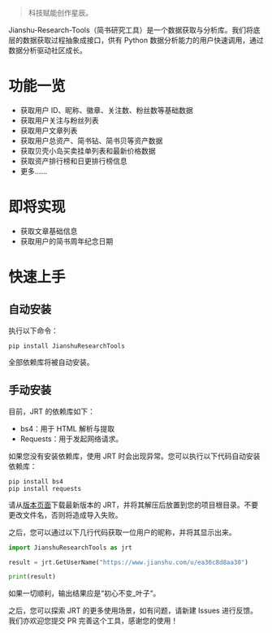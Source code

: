 > 科技赋能创作星辰。

Jianshu-Research-Tools（简书研究工具）是一个数据获取与分析库。我们将底层的数据获取过程抽象成接口，供有 Python 数据分析能力的用户快速调用，通过数据分析驱动社区成长。

# 功能一览

- 获取用户 ID、昵称、徽章、关注数、粉丝数等基础数据
- 获取用户关注与粉丝列表
- 获取用户文章列表
- 获取用户总资产、简书钻、简书贝等资产数据
- 获取贝壳小岛买卖挂单列表和最新价格数据
- 获取资产排行榜和日更排行榜信息
- 更多......

# 即将实现

- 获取文章基础信息
- 获取用户的简书周年纪念日期

# 快速上手

## 自动安装

执行以下命令：

```
pip install JianshuResearchTools
```

全部依赖库将被自动安装。

## 手动安装

目前，JRT 的依赖库如下：

- bs4：用于 HTML 解析与提取
- Requests：用于发起网络请求。

如果您没有安装依赖库，使用 JRT 时会出现异常。您可以执行以下代码自动安装依赖库：

```
pip install bs4
pip install requests
```

请从[版本页面](https://github.com/FHU-yezi/JianshuResearchTools/releases)下载最新版本的 JRT，并将其解压后放置到您的项目根目录。不要更改文件名，否则将造成导入失败。

之后，您可以通过以下几行代码获取一位用户的昵称，并将其显示出来。

```python
import JianshuResearchTools as jrt

result = jrt.GetUserName("https://www.jianshu.com/u/ea36c8d8aa30")

print(result)
```

如果一切顺利，输出结果应是“初心不变_叶子“。

之后，您可以探索 JRT 的更多使用场景，如有问题，请新建 Issues 进行反馈。我们亦欢迎您提交 PR 完善这个工具，感谢您的使用！